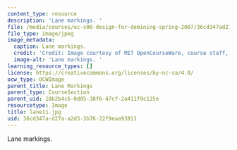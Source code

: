 ```yaml
---
content_type: resource
description: 'Lane markings. '
file: /media/courses/ec-s06-design-for-demining-spring-2007/36cd347ad27aa2d33b7622f9eaa93911_lane11.jpg
file_type: image/jpeg
image_metadata:
  caption: Lane markings.
  credit: 'Credit: Image courtesy of MIT OpenCourseWare, course staff, and students.'
  image-alt: 'Lane markings. '
learning_resource_types: []
license: https://creativecommons.org/licenses/by-nc-sa/4.0/
ocw_type: OCWImage
parent_title: Lane Markings
parent_type: CourseSection
parent_uid: 18b2b4c6-0d05-38f6-47cf-2a411f9c125e
resourcetype: Image
title: lane11.jpg
uid: 36cd347a-d27a-a2d3-3b76-22f9eaa93911
---
```

Lane markings. 